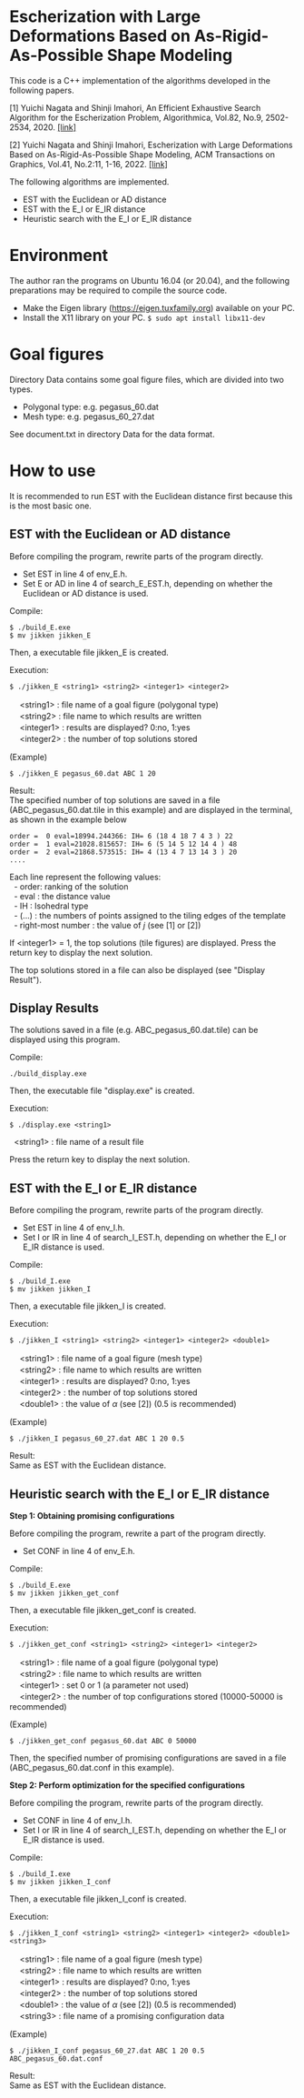 # Escherization with Large Deformations Based on As-Rigid-As-Possible Shape Modeling
This code is a C++ implementation of the algorithms developed in the following papers. 

[1] Yuichi Nagata and Shinji Imahori, An Efficient Exhaustive Search Algorithm for the Escherization Problem, Algorithmica, Vol.82, No.9, 2502-2534, 2020. [[link]](https://link.springer.com/article/10.1007/s00453-020-00695-6)

[2] Yuichi Nagata and Shinji Imahori, Escherization with Large Deformations Based on As-Rigid-As-Possible Shape Modeling, ACM Transactions on Graphics, Vol.41, No.2:11, 1-16, 2022. [[link]](https://dl.acm.org/doi/full/10.1145/3487017)

The following algorithms are implemented.
- EST with the Euclidean or AD distance 
- EST with the E_I or E_IR distance 
- Heuristic search with the E_I or E_IR distance 

# Environment
The author ran the programs on Ubuntu 16.04 (or 20.04), and the following preparations may be required to compile the source code. 
- Make the Eigen library (https://eigen.tuxfamily.org) available on your PC. 
- Install the X11 library on your PC. `$ sudo apt install libx11-dev`

# Goal figures
Directory Data contains some goal figure files, which are divided into two types. 
- Polygonal type: e.g. pegasus_60.dat 
- Mesh type: e.g. pegasus_60_27.dat 

See document.txt in directory Data for the data format.  

# How to use 
It is recommended to run EST with the Euclidean distance first because this is the most basic one. 

## EST with the Euclidean or AD distance 
Before compiling the program, rewrite parts of the program directly. 
- Set EST in line 4 of env_E.h.
- Set E or AD in line 4 of search_E_EST.h, depending on whether the Euclidean or AD distance is used.  

Compile:
```
$ ./build_E.exe
$ mv jikken jikken_E
```
Then, a executable file jikken_E is created.

Execution:  
```
$ ./jikken_E <string1> <string2> <integer1> <integer2>
```
  
&nbsp;　\<string1\> : file name of a goal figure (polygonal type)  
&nbsp;　\<string2\> : file name to which results are written  
&nbsp;　\<integer1\> : results are displayed?  0:no, 1:yes  
&nbsp;　\<integer2\> : the number of top solutions stored  

(Example)
```
$ ./jikken_E pegasus_60.dat ABC 1 20
```
   
Result:  
The specified number of top solutions are saved in a file (ABC_pegasus_60.dat.tile in this example) and are displayed in the terminal, as shown in the example below 
```
order =  0 eval=18994.244366: IH= 6 (18 4 18 7 4 3 ) 22  
order =  1 eval=21028.815657: IH= 6 (5 14 5 12 14 4 ) 48  
order =  2 eval=21868.573515: IH= 4 (13 4 7 13 14 3 ) 20  
....  
```

Each line represent the following values:  
&nbsp; \- order: ranking of the solution  
&nbsp; \- eval : the distance value  
&nbsp; \- IH   : Isohedral type  
&nbsp; \- (...) : the numbers of points assigned to the tiling edges of the template  
&nbsp; \- right-most number : the value of $j$ (see [1] or [2])  

If \<integer1\> = 1, the top solutions (tile figures) are displayed. Press the return key to display the next solution. 

The top solutions stored in a file can also be displayed (see "Display Result"). 


## Display Results

The solutions saved in a file (e.g. ABC_pegasus_60.dat.tile) can be displayed using this program. 

Compile:  
```
./build_display.exe
```
Then, the executable file "display.exe" is created.

Execution:  
```
$ ./display.exe <string1> 
```
&nbsp; \<string1\> : file name of a result file 

Press the return key to display the next solution. 


## EST with the E_I or E_IR distance 
Before compiling the program, rewrite parts of the program directly. 
- Set EST in line 4 of env_I.h.
- Set I or IR in line 4 of search_I_EST.h, depending on whether the E_I or E_IR distance is used.

Compile:
```
$ ./build_I.exe
$ mv jikken jikken_I
```
Then, a executable file jikken_I is created.

Execution:  
```
$ ./jikken_I <string1> <string2> <integer1> <integer2> <double1>
```
  
&nbsp;　\<string1\> : file name of a goal figure (mesh type)  
&nbsp;　\<string2\> : file name to which results are written  
&nbsp;　\<integer1\> : results are displayed?  0:no, 1:yes  
&nbsp;　\<integer2\> : the number of top solutions stored  
&nbsp;　\<double1\> : the value of $\alpha$ (see [2]) (0.5 is recommended)

(Example)
```
$ ./jikken_I pegasus_60_27.dat ABC 1 20 0.5
```
   
Result:  
Same as EST with the Euclidean distance.

## Heuristic search with the E_I or E_IR distance 

**Step 1: Obtaining promising configurations**

Before compiling the program, rewrite a part of the program directly. 
- Set CONF in line 4 of env_E.h.

Compile:
```
$ ./build_E.exe
$ mv jikken jikken_get_conf
```
Then, a executable file jikken_get_conf is created.

Execution:  
```
$ ./jikken_get_conf <string1> <string2> <integer1> <integer2>
```
  
&nbsp;　\<string1\> : file name of a goal figure (polygonal type)  
&nbsp;　\<string2\> : file name to which results are written  
&nbsp;　\<integer1\> : set 0 or 1 (a parameter not used)  
&nbsp;　\<integer2\> : the number of top configurations stored (10000-50000 is recommended)

(Example)
```
$ ./jikken_get_conf pegasus_60.dat ABC 0 50000
```
Then, the specified number of promising configurations are saved in a file (ABC_pegasus_60.dat.conf in this example).

**Step 2: Perform optimization for the specified configurations**

Before compiling the program, rewrite parts of the program directly. 
- Set CONF in line 4 of env_I.h.
- Set I or IR in line 4 of search_I_EST.h, depending on whether the E_I or E_IR distance is used.  

Compile:
```
$ ./build_I.exe
$ mv jikken jikken_I_conf
```
Then, a executable file jikken_I_conf is created.

Execution:  
```
$ ./jikken_I_conf <string1> <string2> <integer1> <integer2> <double1> <string3>
```
  
&nbsp;　\<string1\> : file name of a goal figure (mesh type)  
&nbsp;　\<string2\> : file name to which results are written  
&nbsp;　\<integer1\> : results are displayed?  0:no, 1:yes  
&nbsp;　\<integer2\> : the number of top solutions stored  
&nbsp;　\<double1\> : the value of $\alpha$ (see [2]) (0.5 is recommended)  
&nbsp;　\<string3\> : file name of a promising configuration data  

(Example)
```
$ ./jikken_I_conf pegasus_60_27.dat ABC 1 20 0.5 ABC_pegasus_60.dat.conf
```
   
Result:  
Same as EST with the Euclidean distance.


